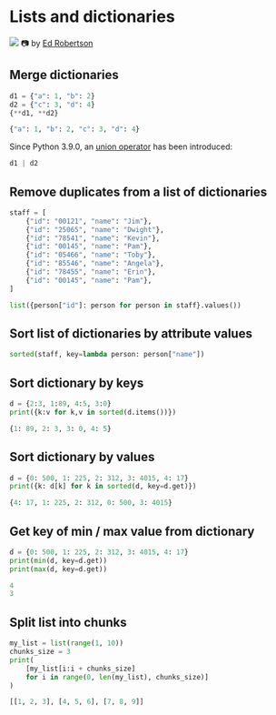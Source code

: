 # Lists and dictionaries

![](https://images.unsplash.com/photo-1550399105-c4db5fb85c18?ixlib=rb-4.0.3&ixid=MnwxMjA3fDB8MHxwaG90by1wYWdlfHx8fGVufDB8fHx8&auto=format&fit=crop&w=1171&q=80)
📷 by [Ed Robertson](https://unsplash.com/@eddrobertson)

## Merge dictionaries
```python
d1 = {"a": 1, "b": 2}
d2 = {"c": 3, "d": 4}
{**d1, **d2}
```
```python
{"a": 1, "b": 2, "c": 3, "d": 4}
```

Since Python 3.9.0, an [union operator](https://peps.python.org/pep-0584/) has been introduced:
```python
d1 | d2
```

## Remove duplicates from a list of dictionaries
```python
staff = [
    {"id": "00121", "name": "Jim"},
    {"id": "25065", "name": "Dwight"},
    {"id": "78541", "name": "Kevin"},
    {"id": "00145", "name": "Pam"},
    {"id": "05466", "name": "Toby"},
    {"id": "85546", "name": "Angela"},
    {"id": "78455", "name": "Erin"},
    {"id": "00145", "name": "Pam"},
]

list({person["id"]: person for person in staff}.values())
```

## Sort list of dictionaries by attribute values
```python
sorted(staff, key=lambda person: person["name"])
```

## Sort dictionary by keys
```python
d = {2:3, 1:89, 4:5, 3:0}
print({k:v for k,v in sorted(d.items())})
```
```python
{1: 89, 2: 3, 3: 0, 4: 5}
```

## Sort dictionary by values
```python
d = {0: 500, 1: 225, 2: 312, 3: 4015, 4: 17}
print({k: d[k] for k in sorted(d, key=d.get)})
```
```python
{4: 17, 1: 225, 2: 312, 0: 500, 3: 4015}
```

## Get key of min / max value from dictionary
```python
d = {0: 500, 1: 225, 2: 312, 3: 4015, 4: 17}
print(min(d, key=d.get))
print(max(d, key=d.get))
```
```python
4
3
```

## Split list into chunks
```python
my_list = list(range(1, 10))
chunks_size = 3
print(
    [my_list[i:i + chunks_size]
    for i in range(0, len(my_list), chunks_size)]
)
```
```python
[[1, 2, 3], [4, 5, 6], [7, 8, 9]]
```
